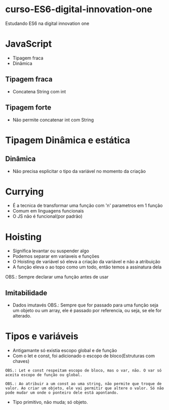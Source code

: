 # curso-ES6-digital-innovation-one
Estudando ES6 na digital innovation one

# JavaScript

- Tipagem fraca
- Dinâmica

## Tipagem fraca

- Concatena String com int

## Tipagem forte

- Não permite concatenar int com String

# Tipagem Dinâmica e estática

## Dinâmica

- Não precisa esplicitar o tipo da variável no momento da criação

# Currying

- É a tecnica de transformar uma função com 'n' parametros em 1 função 
- Comum em linguagens funcionais
- O JS não é funcional(por padrão)

# Hoisting

- Significa levantar ou suspender algo
- Podemos separar em variaveis e funções
- O Hoisting de variável só eleva a criação da variável e não a atribuição
- A função eleva o ao topo como um todo, então temos a assinatura dela

OBS.: Sempre declarar uma função antes de usar

## Imitabilidade

- Dados imutavés
OBS.: Sempre que for passado para uma função seja um objeto ou um array, ele é passado por referencia, ou seja, se ele for alterado.

# Tipos e variáveis

- Antigamante só existia escopo global e de função
- Com o let e const, foi adicionado o escopo de bloco(Estruturas com chaves)

`OBS.: Let e const respeitam escopo de bloco, mas o var, não. O var só aceita escopo de função ou global.`

`OBS.: Ao atribuir a um const ao uma string, não permite que troque de valor. Ao criar um objeto, ele vai permitir que altere o valor. Só não pode mudar um onde o ponteiro dele está apontando. `

- Tipo primitivo, não muda; só objeto.